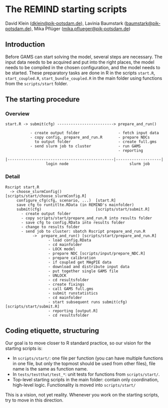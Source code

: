 # The REMIND starting scripts

David Klein (<dklein@pik-potsdam.de>), Lavinia Baumstark (<baumstark@pik-potsdam.de>), Mika Pflüger (<mika.pflueger@pik-potsdam.de>)

## Introduction

Before GAMS can start solving the model, several steps are necessary. The input data needs to be acquired and put into the right places, the model needs to be compiled in the chosen configuration, and the model needs to be started. These preparatory tasks are done in R in the scripts `start.R`, `start_coupled.R`, `start_bundle_coupled.R` in the main folder using functions from the `scripts/start` folder.

## The starting procedure

### Overview

```
start.R -> submit(cfg) -------------------------> prepare_and_run()

           - create output folder                 - fetch input data
           - copy config, prepare_and_run.R       - prepare NDCs
             to output folder                     - create full.gms
           - send slurm job to cluster            - run GAMS
                                                  - reporting

|-----------------------------------------------|--------------------|
                  login node                           slurm job
```

### Detail

```
Rscript start.R
  -> choose_slurmConfig()               [scripts/start/choose_slurmConfig.R]
     configure_cfg(cfg, scenario, ...)  [start.R]
     save cfg to runtitlte.RData (in REMIND's mainfolder)
     submit(cfg)                        [scripts/start/submit.R]
       - create output folder
       - copy scripts/start/prepare_and_run.R into results folder
       - save cfg to config.RData into results folder
       - change to results folder
       - send job to cluster: sbatch Rscript prepare_and_run.R
            ->  prepare_and_run() [scripts/start/prepare_and_run.R]
                   - load config.RData
                   - cd mainfolder
                   - LOCK model
                   - prepare NDC [scripts/input/prepare_NDC.R]
                   - prepare calibration
                   - if coupled get MAgPIE data
                   - download and distribute input data
                   - put together single GAMS file
                   - UNLOCK
                   - cd resultsfolder
                   - create fixings
                   - call GAMS full.gms
                   - submit runstatistics
                   - cd mainfolder
                   - start subsequent runs submit(cfg) [scripts/start/submit.R]
                   - reporting [output.R]
                   - cd resultsfolder
```

## Coding etiquette, structuring

Our goal is to move closer to R standard practice, so our vision for the starting scripts is:
* In `scripts/start/`: one file per function (you can have multiple functions in one file, but only the topmost should be used from other files), file name is the same as function name.
* In `tests/testthat/test_*`: unit tests for functions from `scripts/start/`.
* Top-level starting scripts in the main folder: contain only coordination, high-level logic. Functionality is moved into `scripts/start/`

This is a vision, not yet reality. Whenever you work on the starting scripts, try to move in this direction.
